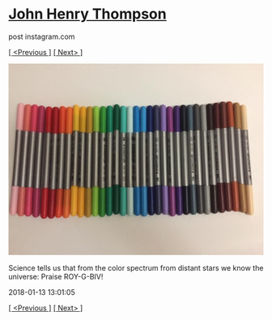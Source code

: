 # [John Henry Thompson](../README.md)
post instagram.com

[[ <Previous ]](2018-01-14-2.md) [[ Next> ]](2018-01-13-2.md)

[![](../media/2018-01-13/Science-tells-us-that-from-the-color-spectrum-from-distant-stars.jpg)](../README.md)

Science tells us that from the color spectrum from distant stars we know the universe: Praise ROY-G-BIV!

2018-01-13 13:01:05

[[ <Previous ]](2018-01-14-2.md) [[ Next> ]](2018-01-13-2.md)